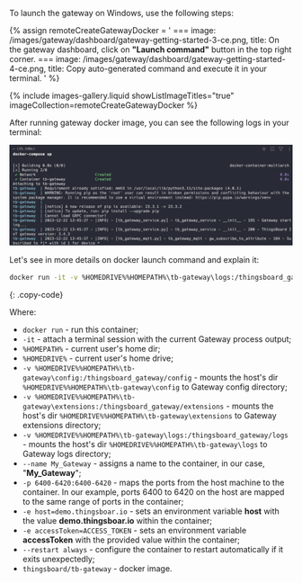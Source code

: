 To launch the gateway on Windows, use the following steps:

{% assign remoteCreateGatewayDocker = '
    ===
        image: /images/gateway/dashboard/gateway-getting-started-3-ce.png,
        title: On the gateway dashboard, click on **"Launch command"** button in the top right corner.
    ===
        image: /images/gateway/dashboard/gateway-getting-started-4-ce.png,
        title: Copy auto-generated command and execute it in your terminal.
'
%}

{% include images-gallery.liquid showListImageTitles="true" imageCollection=remoteCreateGatewayDocker %}

After running gateway docker image, you can see the following logs in your terminal:

![](/images/gateway/dashboard/launch-gateway-docker.png)

Let's see in more details on docker launch command and explain it:
```bash
docker run -it -v %HOMEDRIVE%%HOMEPATH%\tb-gateway\logs:/thingsboard_gateway/logs -v %HOMEDRIVE%%HOMEPATH%\tb-gateway\extensions:/thingsboard_gateway/extensions -v %HOMEDRIVE%%HOMEPATH%\tb-gateway\config:/thingsboard_gateway/config --name My_Gateway -p 6400-6420:6400-6420 -e host=demo.thingsboar.io -e accessToken=ACCESS_TOKEN --restart always thingsboard/tb-gateway
```
{: .copy-code}

Where:
- `docker run` - run this container;
- `-it` - attach a terminal session with the current Gateway process output;
- `%HOMEPATH%`   - current user's home dir;
- `%HOMEDRIVE%` - current user's home drive;
- `-v %HOMEDRIVE%%HOMEPATH%\tb-gateway\config:/thingsboard_gateway/config`   - mounts the host's dir `%HOMEDRIVE%%HOMEPATH%\tb-gateway\config` to Gateway config  directory;
- `-v %HOMEDRIVE%%HOMEPATH%\tb-gateway\extensions:/thingsboard_gateway/extensions`   - mounts the host's dir `%HOMEDRIVE%%HOMEPATH%\tb-gateway\extensions` to Gateway extensions  directory;
- `-v %HOMEDRIVE%%HOMEPATH%\tb-gateway\logs:/thingsboard_gateway/logs`   - mounts the host's dir `%HOMEDRIVE%%HOMEPATH%\tb-gateway\logs` to Gateway logs  directory;
- `--name My_Gateway` - assigns a name to the container, in our case, "**My_Gateway**";
- `-p 6400-6420:6400-6420` - maps the ports from the host machine to the container. In our example, ports 6400 to 6420 on the host are mapped to the same range of ports in the container;
- `-e host=demo.thingsboar.io` - sets an environment variable **host** with the value **demo.thingsboar.io** within the container;
- `-e accessToken=ACCESS_TOKEN` - sets an environment variable **accessToken** with the provided value within the container;
- `--restart always` - configure the container to restart automatically if it exits unexpectedly;
- `thingsboard/tb-gateway` - docker image.
